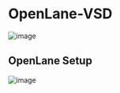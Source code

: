 # OpenLane-VSD
![image](https://github.com/user-attachments/assets/3a75eeba-bffd-4178-84e8-c50dc57b38d8)

## OpenLane Setup
![image](https://github.com/user-attachments/assets/9efda392-6d6b-4ebd-9862-26f2e8627c21)
